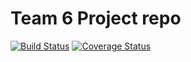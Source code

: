 # Team 6 Project repo

[![Build Status](https://app.travis-ci.com/gcivil-nyu-org/Wednesday-Fall2023-Team-6.svg?branch=develop)](https://app.travis-ci.com/gcivil-nyu-org/Wednesday-Fall2023-Team-6)
[![Coverage Status](https://coveralls.io/repos/github/gcivil-nyu-org/Wednesday-Fall2023-Team-6/badge.svg?branch=develop)](https://coveralls.io/github/gcivil-nyu-org/Wednesday-Fall2023-Team-6?branch=develop)

